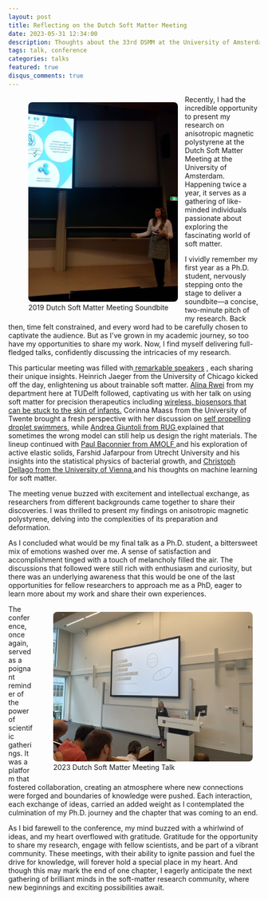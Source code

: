 ```yaml
---
layout: post
title: Reflecting on the Dutch Soft Matter Meeting
date: 2023-05-31 12:34:00
description: Thoughts about the 33rd DSMM at the University of Amsterdam.
tags: talk, conference
categories: talks
featured: true
disqus_comments: true
---
```

<figure style="float: left; margin-right: 1em;">
  <img src="/assets/img/smd_2019.jpg" alt="SMD 2019" style="width: 300px; border-radius: 8px;">
  <figcaption>2019 Dutch Soft Matter Meeting Soundbite</figcaption>
</figure>

Recently, I had the incredible opportunity to present my research on anisotropic magnetic polystyrene at the Dutch Soft Matter Meeting at the University of Amsterdam. Happening twice a year, it serves as a gathering of like-minded individuals passionate about exploring the fascinating world of soft matter.


I vividly remember my first year as a Ph.D. student, nervously stepping onto the stage to deliver a soundbite—a concise, two-minute pitch of my research. Back then, time felt constrained, and every word had to be carefully chosen to captivate the audience. But as I've grown in my academic journey, so too have my opportunities to share my work. Now, I find myself delivering full-fledged talks, confidently discussing the intricacies of my research. 

This particular meeting was filled with<a href="http://www.softmatter.nl/Meetings/33rd/"> remarkable speakers</a> , each sharing their unique insights. Heinrich Jaeger from the University of Chicago kicked off the day, enlightening us about trainable soft matter. <a href="https://www.tudelft.nl/tnw/over-faculteit/afdelingen/chemical-engineering/principal-scientists/alina-rwei/rwei-group"> Alina Rwei</a> from my department here at TUDelft followed, captivating us with her talk on using soft matter for precision therapeutics including <a href="https://doi.org/10.1073/pnas.2019786117"> wireless, biosensors that can be stuck to the skin of infants.</a> Corinna Maass from the University of Twente brought a fresh perspective with her discussion on <a href="http://asm.ds.mpg.de/index.php/self-propelling-droplets/">self propelling droplet swimmers,</a> while <a href="https://www.rug.nl/research/zernike/micromechanics/giuntoli-group/">Andrea Giuntoli from RUG </a> explained that sometimes the wrong model can still help us design the right materials. The lineup continued with <a href="https://pbaconnier.fr/"> Paul Baconnier from AMOLF </a> and his exploration of active elastic solids, Farshid Jafarpour from Utrecht University and his insights into the statistical physics of bacterial growth, and <a href="https://comp-phys.univie.ac.at/dellago/"> Christoph Dellago from the University of Vienna </a> and his thoughts on machine learning for soft matter.

The meeting venue buzzed with excitement and intellectual exchange, as researchers from different backgrounds came together to share their discoveries. I was thrilled to present my findings on anisotropic magnetic polystyrene, delving into the complexities of its preparation and deformation.

As I concluded what would be my final talk as a Ph.D. student, a bittersweet mix of emotions washed over me. A sense of satisfaction and accomplishment tinged with a touch of melancholy filled the air. The discussions that followed were still rich with enthusiasm and curiosity, but there was an underlying awareness that this would be one of the last opportunities for fellow researchers to approach me as a PhD, eager to learn more about my work and share their own experiences.
<figure style="float: right; margin-right: 1em;">
  <img src="/assets/img/smd_2023.jpg" alt="Soft Matter meeting Talk 2023" style="width: 400px; border-radius: 8px;">
  <figcaption>2023 Dutch Soft Matter Meeting Talk</figcaption>
</figure>

The conference, once again, served as a poignant reminder of the power of scientific gatherings. It was a platform that fostered collaboration, creating an atmosphere where new connections were forged and boundaries of knowledge were pushed. Each interaction, each exchange of ideas, carried an added weight as I contemplated the culmination of my Ph.D. journey and the chapter that was coming to an end. 

As I bid farewell to the conference, my mind buzzed with a whirlwind of ideas, and my heart overflowed with gratitude. Gratitude for the opportunity to share my research, engage with fellow scientists, and be part of a vibrant community. These meetings, with their ability to ignite passion and fuel the drive for knowledge, will forever hold a special place in my heart. And though this may mark the end of one chapter, I eagerly anticipate the next gathering of brilliant minds in the soft-matter research community, where new beginnings and exciting possibilities await.